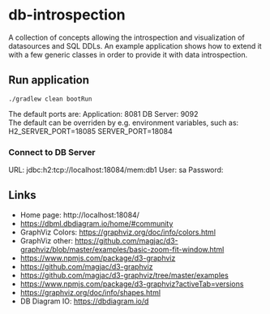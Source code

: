 # db-introspection
A collection of concepts allowing the introspection and visualization of datasources and SQL DDLs.
An example application shows how to extend it with a few generic classes in order to provide it with data introspection.

## Run application
```
./gradlew clean bootRun
```
The default ports are:
Application: 8081
DB Server: 9092  
The default can be overriden by e.g. environment variables, such as: H2_SERVER_PORT=18085 SERVER_PORT=18084 

### Connect to DB Server
URL: jdbc:h2:tcp://localhost:18084/mem:db1
User: sa
Password: <empty>

## Links
- Home page: http://localhost:18084/
- https://dbml.dbdiagram.io/home/#community
- GraphViz Colors: https://graphviz.org/doc/info/colors.html
- GraphViz other: https://github.com/magjac/d3-graphviz/blob/master/examples/basic-zoom-fit-window.html
- https://www.npmjs.com/package/d3-graphviz
- https://github.com/magjac/d3-graphviz
- https://github.com/magjac/d3-graphviz/tree/master/examples
- https://www.npmjs.com/package/d3-graphviz?activeTab=versions
- https://graphviz.org/doc/info/shapes.html
- DB Diagram IO: https://dbdiagram.io/d
